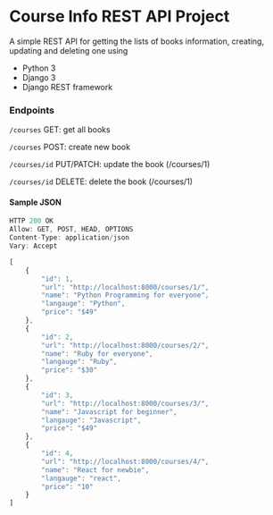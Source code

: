 # Course Info REST API Project

A simple REST API for getting the lists of books information, creating, updating and deleting one using 
+ Python 3
+ Django 3
+ Django REST framework

### Endpoints
```/courses``` GET: get all books

```/courses``` POST: create new book

```/courses/id``` PUT/PATCH: update the book (/courses/1)

```/courses/id``` DELETE: delete the book (/courses/1)

#### Sample JSON
```javascript
HTTP 200 OK
Allow: GET, POST, HEAD, OPTIONS
Content-Type: application/json
Vary: Accept

[
    {
        "id": 1,
        "url": "http://localhost:8000/courses/1/",
        "name": "Python Programming for everyone",
        "langauge": "Python",
        "price": "$49"
    },
    {
        "id": 2,
        "url": "http://localhost:8000/courses/2/",
        "name": "Ruby for everyone",
        "langauge": "Ruby",
        "price": "$30"
    },
    {
        "id": 3,
        "url": "http://localhost:8000/courses/3/",
        "name": "Javascript for beginner",
        "langauge": "Javascript",
        "price": "$49"
    },
    {
        "id": 4,
        "url": "http://localhost:8000/courses/4/",
        "name": "React for newbie",
        "langauge": "react",
        "price": "10"
    }
]
```